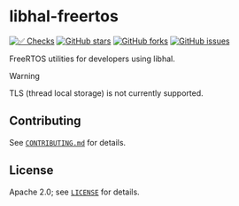 # libhal-freertos

[![✅ Checks](https://github.com/libhal/libhal-freertos/actions/workflows/ci.yml/badge.svg)](https://github.com/libhal/libhal-freertos/actions/workflows/ci.yml)
[![GitHub stars](https://img.shields.io/github/stars/libhal/libhal-freertos.svg)](https://github.com/libhal/libhal-freertos/stargazers)
[![GitHub forks](https://img.shields.io/github/forks/libhal/libhal-freertos.svg)](https://github.com/libhal/libhal-freertos/network)
[![GitHub issues](https://img.shields.io/github/issues/libhal/libhal-freertos.svg)](https://github.com/libhal/libhal-freertos/issues)

FreeRTOS utilities for developers using libhal.

> [!WARNING]
> TLS (thread local storage) is not currently supported.

## Contributing

See [`CONTRIBUTING.md`](CONTRIBUTING.md) for details.

## License

Apache 2.0; see [`LICENSE`](LICENSE) for details.
